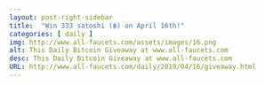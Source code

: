 ```yaml
---
layout: post-right-sidebar
title:  "Win 333 satoshi (฿) on April 16th!"
categories: [ daily ]
img: http://www.all-faucets.com/assets/images/16.png
alt: This Daily Bitcoin Giveaway at www.all-faucets.com
desc: This Daily Bitcoin Giveaway at www.all-faucets.com
URL: http://www.all-faucets.com/daily/2019/04/16/giveaway.html
---
```

